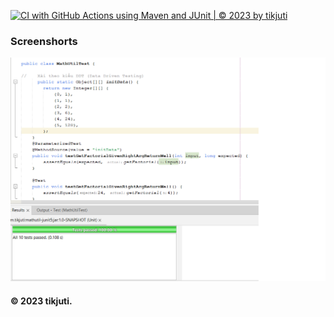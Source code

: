 [![CI with GitHub Actions using Maven and JUnit | © 2023 by tikjuti](https://github.com/tikjuti/mathutil-mvn-junit5/actions/workflows/ci-maven.yml/badge.svg)](https://github.com/tikjuti/mathutil-mvn-junit5/actions/workflows/ci-maven.yml)

### Screenshorts

![DDT & TDD with Junit](https://github.com/tikjuti/mathutil-mvn-junit5/blob/main/images/DDT-Junit5.png)

#### © 2023 tikjuti.
